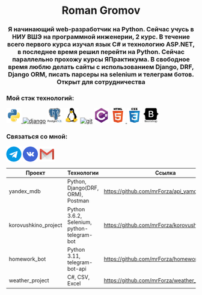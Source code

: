 <h1 align="center">Roman Gromov</h1>
<h3 align="center">Я начинающий web-разработчик на Python. Сейчас учусь в НИУ ВШЭ на программной инженерии, 2 курс. В течение всего первого курса изучал язык C# и технологию ASP.NET, в последнее время решил перейти на Python. Сейчас параллельно прохожу курсы ЯПрактикума. В свободное время люблю делать сайты с использованием Django, DRF, Django ORM, писать парсеры на selenium и телеграм ботов. Открыт для сотрудничества</h3>




<h3 align="left"><b>Мой стэк технологий:</b></h3>
<p align="left">
<a href="https://www.python.org" target="_blank" rel="noreferrer"><img src="https://raw.githubusercontent.com/devicons/devicon/master/icons/python/python-original.svg" alt="python" width="40" height="40"/> 
<a href="https://www.djangoproject.com/" target="_blank" rel="noreferrer"><img src="https://cdn.worldvectorlogo.com/logos/django.svg" alt="django" width="40" height="40"/></a>
</a>
<a href="https://www.postgresql.org" target="_blank" rel="noreferrer"><img src="https://raw.githubusercontent.com/devicons/devicon/master/icons/postgresql/postgresql-original-wordmark.svg" alt="postgresql" width="40" height="40"/></a>
<a href="https://www.linux.org/" target="_blank" rel="noreferrer"><img src="https://raw.githubusercontent.com/devicons/devicon/master/icons/linux/linux-original.svg" alt="linux" width="40" height="40"/></a>
<a href="https://git-scm.com/" target="_blank" rel="noreferrer"><img src="https://www.vectorlogo.zone/logos/git-scm/git-scm-icon.svg" alt="git" width="40" height="40"/></a>
<a href="https://www.w3schools.com/cs/" target="_blank" rel="noreferrer"><img src="https://raw.githubusercontent.com/devicons/devicon/master/icons/csharp/csharp-original.svg" alt="csharp" width="40" height="40"/></a>
<a href="https://www.w3.org/html/" target="_blank" rel="noreferrer"> <img src="https://raw.githubusercontent.com/devicons/devicon/master/icons/html5/html5-original-wordmark.svg" alt="html5" width="40" height="40"/> </a>
<a href="https://www.w3schools.com/css/" target="_blank" rel="noreferrer"> <img src="https://raw.githubusercontent.com/devicons/devicon/master/icons/css3/css3-original-wordmark.svg" alt="css3" width="40" height="40"/></a>
<a href="https://getbootstrap.com" target="_blank" rel="noreferrer"> <img src="https://raw.githubusercontent.com/devicons/devicon/master/icons/bootstrap/bootstrap-plain-wordmark.svg" alt="bootstrap" width="40" height="40"/></a><p>

<h3 align="left"><b>Связаться со мной:</b></h3>
<p align="left">
<a href="https://t.me/R_Gromov" target="_blank" rel="noreferrer"> <img src="assets/free-icon-telegram-2111646.png" alt="bootstrap" width="40" height="40"/></a>
<a href="https://vk.com/gromovrom" target="_blank" rel="noreferrer"><img src="assets/free-icon-vkontakte-4494517.png" alt="csharp" width="40" height="40"/></a>
<a href="mailto:r.gromov.official@gmail.com" target="_blank" rel="noreferrer"><img src="assets/free-icon-gmail-2504727.png" alt="css3" width="40" height="40"/> </a><a href="https://www.djangoproject.com/" target="_blank" rel="noreferrer"></a></p>

Проект | Технологии | Ссылка | 
--- | --- | --- | 
yandex_mdb | Python, Django(DRF, ORM), Postman | https://github.com/mrForza/api_yamdb
korovushkino_project | Python 3.6.2, Selenium, python-telegram-bot | https://github.com/mrForza/korovushkino_project | 
homework_bot | Python 3.11, telegram-bot-api | https://github.com/mrForza/homework_bot
weather_project | C#, CSV, Excel | https://github.com/mrForza/weather_project
